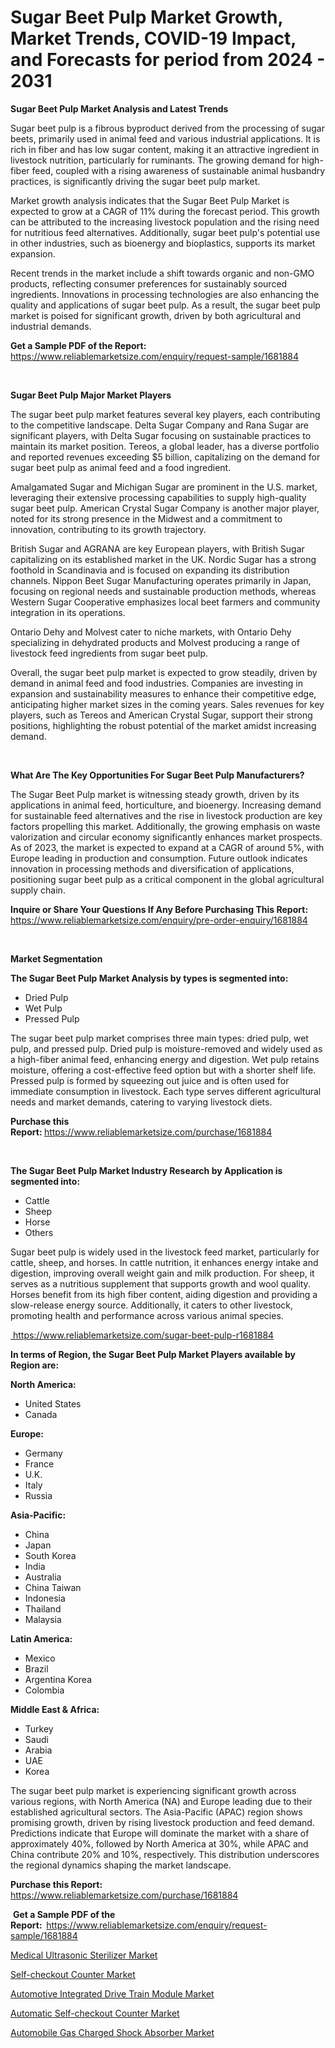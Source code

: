 <p><h1>Sugar Beet Pulp Market Growth, Market Trends, COVID-19 Impact, and Forecasts for period from 2024 - 2031</h1></p><p><strong>Sugar Beet Pulp Market Analysis and Latest Trends</strong></p>
<p><p>Sugar beet pulp is a fibrous byproduct derived from the processing of sugar beets, primarily used in animal feed and various industrial applications. It is rich in fiber and has low sugar content, making it an attractive ingredient in livestock nutrition, particularly for ruminants. The growing demand for high-fiber feed, coupled with a rising awareness of sustainable animal husbandry practices, is significantly driving the sugar beet pulp market.</p><p>Market growth analysis indicates that the Sugar Beet Pulp Market is expected to grow at a CAGR of 11% during the forecast period. This growth can be attributed to the increasing livestock population and the rising need for nutritious feed alternatives. Additionally, sugar beet pulp's potential use in other industries, such as bioenergy and bioplastics, supports its market expansion.</p><p>Recent trends in the market include a shift towards organic and non-GMO products, reflecting consumer preferences for sustainably sourced ingredients. Innovations in processing technologies are also enhancing the quality and applications of sugar beet pulp. As a result, the sugar beet pulp market is poised for significant growth, driven by both agricultural and industrial demands.</p></p>
<p><strong>Get a Sample PDF of the Report:&nbsp;</strong> <a href="https://www.reliablemarketsize.com/enquiry/request-sample/1681884?utm_campaign=1262&utm_medium=2&utm_source=Github&utm_content=ia&utm_term=14102024&utm_id=sugar-beet-pulp">https://www.reliablemarketsize.com/enquiry/request-sample/1681884</a></p>
<p>&nbsp;</p>
<p><strong>Sugar Beet Pulp Major Market Players</strong></p>
<p><p>The sugar beet pulp market features several key players, each contributing to the competitive landscape. Delta Sugar Company and Rana Sugar are significant players, with Delta Sugar focusing on sustainable practices to maintain its market position. Tereos, a global leader, has a diverse portfolio and reported revenues exceeding $5 billion, capitalizing on the demand for sugar beet pulp as animal feed and a food ingredient. </p><p>Amalgamated Sugar and Michigan Sugar are prominent in the U.S. market, leveraging their extensive processing capabilities to supply high-quality sugar beet pulp. American Crystal Sugar Company is another major player, noted for its strong presence in the Midwest and a commitment to innovation, contributing to its growth trajectory.</p><p>British Sugar and AGRANA are key European players, with British Sugar capitalizing on its established market in the UK. Nordic Sugar has a strong foothold in Scandinavia and is focused on expanding its distribution channels. Nippon Beet Sugar Manufacturing operates primarily in Japan, focusing on regional needs and sustainable production methods, whereas Western Sugar Cooperative emphasizes local beet farmers and community integration in its operations.</p><p>Ontario Dehy and Molvest cater to niche markets, with Ontario Dehy specializing in dehydrated products and Molvest producing a range of livestock feed ingredients from sugar beet pulp. </p><p>Overall, the sugar beet pulp market is expected to grow steadily, driven by demand in animal feed and food industries. Companies are investing in expansion and sustainability measures to enhance their competitive edge, anticipating higher market sizes in the coming years. Sales revenues for key players, such as Tereos and American Crystal Sugar, support their strong positions, highlighting the robust potential of the market amidst increasing demand. </p></p>
<p>&nbsp;</p>
<p><strong>What Are The Key Opportunities For Sugar Beet Pulp Manufacturers?</strong></p>
<p><p>The Sugar Beet Pulp market is witnessing steady growth, driven by its applications in animal feed, horticulture, and bioenergy. Increasing demand for sustainable feed alternatives and the rise in livestock production are key factors propelling this market. Additionally, the growing emphasis on waste valorization and circular economy significantly enhances market prospects. As of 2023, the market is expected to expand at a CAGR of around 5%, with Europe leading in production and consumption. Future outlook indicates innovation in processing methods and diversification of applications, positioning sugar beet pulp as a critical component in the global agricultural supply chain.</p></p>
<p><strong>Inquire or Share Your Questions If Any Before Purchasing This Report:</strong> <a href="https://www.reliablemarketsize.com/enquiry/pre-order-enquiry/1681884?utm_campaign=1262&utm_medium=2&utm_source=Github&utm_content=ia&utm_term=14102024&utm_id=sugar-beet-pulp">https://www.reliablemarketsize.com/enquiry/pre-order-enquiry/1681884</a></p>
<p>&nbsp;</p>
<p><strong>Market Segmentation</strong></p>
<p><strong>The Sugar Beet Pulp Market Analysis by types is segmented into:</strong></p>
<p><ul><li>Dried Pulp</li><li>Wet Pulp</li><li>Pressed Pulp</li></ul></p>
<p><p>The sugar beet pulp market comprises three main types: dried pulp, wet pulp, and pressed pulp. Dried pulp is moisture-removed and widely used as a high-fiber animal feed, enhancing energy and digestion. Wet pulp retains moisture, offering a cost-effective feed option but with a shorter shelf life. Pressed pulp is formed by squeezing out juice and is often used for immediate consumption in livestock. Each type serves different agricultural needs and market demands, catering to varying livestock diets.</p></p>
<p><strong>Purchase this Report:&nbsp;</strong><a href="https://www.reliablemarketsize.com/purchase/1681884?utm_campaign=1262&utm_medium=2&utm_source=Github&utm_content=ia&utm_term=14102024&utm_id=sugar-beet-pulp">https://www.reliablemarketsize.com/purchase/1681884</a></p>
<p>&nbsp;</p>
<p><strong>The Sugar Beet Pulp Market Industry Research by Application is segmented into:</strong></p>
<p><ul><li>Cattle</li><li>Sheep</li><li>Horse</li><li>Others</li></ul></p>
<p><p>Sugar beet pulp is widely used in the livestock feed market, particularly for cattle, sheep, and horses. In cattle nutrition, it enhances energy intake and digestion, improving overall weight gain and milk production. For sheep, it serves as a nutritious supplement that supports growth and wool quality. Horses benefit from its high fiber content, aiding digestion and providing a slow-release energy source. Additionally, it caters to other livestock, promoting health and performance across various animal species.</p></p>
<p><a href="https://www.reliablemarketsize.com/sugar-beet-pulp-r1681884?utm_campaign=1262&utm_medium=2&utm_source=Github&utm_content=ia&utm_term=14102024&utm_id=sugar-beet-pulp">&nbsp;https://www.reliablemarketsize.com/sugar-beet-pulp-r1681884</a></p>
<p><strong>In terms of Region, the Sugar Beet Pulp Market Players available by Region are:</strong></p>
<p>
    <p> <strong> North America: </strong>
        <ul>
            <li>United States</li>
            <li>Canada</li>
        </ul>
        </p> 
    <p> <strong> Europe: </strong>
        <ul>
            <li>Germany</li>
            <li>France</li>
            <li>U.K.</li>
            <li>Italy</li>
            <li>Russia</li>
        </ul>
        </p> 
    <p> <strong> Asia-Pacific: </strong>
        <ul>
            <li>China</li>
            <li>Japan</li>
            <li>South Korea</li>
            <li>India</li>
            <li>Australia</li>
            <li>China Taiwan</li>
            <li>Indonesia</li>
            <li>Thailand</li>
            <li>Malaysia</li>
        </ul>
        </p> 
    <p> <strong> Latin America: </strong>
        <ul>
            <li>Mexico</li>
            <li>Brazil</li>
            <li>Argentina Korea</li>
            <li>Colombia</li>
        </ul>
        </p> 
    <p> <strong> Middle East & Africa: </strong>
        <ul>
            <li>Turkey</li>
            <li>Saudi</li>
            <li>Arabia</li>
            <li>UAE</li>
            <li>Korea</li>
        </ul>
    </p>
    </p>
<p><p>The sugar beet pulp market is experiencing significant growth across various regions, with North America (NA) and Europe leading due to their established agricultural sectors. The Asia-Pacific (APAC) region shows promising growth, driven by rising livestock production and feed demand. Predictions indicate that Europe will dominate the market with a share of approximately 40%, followed by North America at 30%, while APAC and China contribute 20% and 10%, respectively. This distribution underscores the regional dynamics shaping the market landscape.</p></p>
<p><strong>Purchase this Report: </strong><a href="https://www.reliablemarketsize.com/purchase/1681884?utm_campaign=1262&utm_medium=2&utm_source=Github&utm_content=ia&utm_term=14102024&utm_id=sugar-beet-pulp">https://www.reliablemarketsize.com/purchase/1681884</a></p>
<p>&nbsp;<strong>Get a Sample PDF of the Report:&nbsp;&nbsp;</strong><a href="https://www.reliablemarketsize.com/enquiry/request-sample/1681884?utm_campaign=1262&utm_medium=2&utm_source=Github&utm_content=ia&utm_term=14102024&utm_id=sugar-beet-pulp">https://www.reliablemarketsize.com/enquiry/request-sample/1681884</a></p>
<p><strong></strong></p>
<p><p><a href="https://github.com/angilaguardtd7/Market-Research-Report-List-1/blob/main/medical-ultrasonic-sterilizer-market.md?utm_campaign=1262&utm_medium=2&utm_source=Github&utm_content=ia&utm_term=14102024&utm_id=sugar-beet-pulp">Medical Ultrasonic Sterilizer Market</a></p><p><a href="https://www.linkedin.com/pulse/self-checkout-counter-market-research-report-exploring-size-vvxqe?utm_campaign=1262&utm_medium=2&utm_source=Github&utm_content=ia&utm_term=14102024&utm_id=sugar-beet-pulp">Self-checkout Counter Market</a></p><p><a href="https://github.com/gracia2ucahee/Market-Research-Report-List-1/blob/main/automotive-integrated-drive-train-module-market.md?utm_campaign=1262&utm_medium=2&utm_source=Github&utm_content=ia&utm_term=14102024&utm_id=sugar-beet-pulp">Automotive Integrated Drive Train Module Market</a></p><p><a href="https://www.linkedin.com/pulse/automatic-self-checkout-counter-market-overview-forecast-2024-50foe?utm_campaign=1262&utm_medium=2&utm_source=Github&utm_content=ia&utm_term=14102024&utm_id=sugar-beet-pulp">Automatic Self-checkout Counter Market</a></p><p><a href="https://www.linkedin.com/pulse/future-trends-global-automobile-gas-charged-shock-absorber-i39ue?utm_campaign=1262&utm_medium=2&utm_source=Github&utm_content=ia&utm_term=14102024&utm_id=sugar-beet-pulp">Automobile Gas Charged Shock Absorber Market</a></p></p>